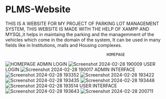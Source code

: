 # PLMS-Website
THIS IS A WEBSITE FOR MY PROJECT OF PARKING LOT MANAGEMENT SYSTEM, THIS WEBSITE IS MADE WITH THE HELP OF XAMPP AND MYSQL,it helps in maintaing the parking and the managemment of the vehicles which come in the domain of the system, It can be used in many fields like in Institutions, malls and Housing complexes.

                                                HOMEPAGE
![HOMEPAGE](https://github.com/SeitenTaisei1304/PLMS-Website/assets/103646045/79fbe211-4a0b-4a3a-98b9-d228b5ef0088)
                                           ADMIN LOGIN
![Screenshot 2024-02-28 190009](https://github.com/SeitenTaisei1304/PLMS-Website/assets/103646045/7f9e68aa-f023-4209-85d1-5310b45f2826)
                                           USER LOGIN
![Screenshot 2024-02-28 190017](https://github.com/SeitenTaisei1304/PLMS-Website/assets/103646045/8129773c-e73b-4042-b8dc-8280ac3aa543)
                                        ADMIN INTERFACE
![Screenshot 2024-02-28 193352](https://github.com/SeitenTaisei1304/PLMS-Website/assets/103646045/2a20e9e5-c9e0-47d4-9bb6-3a91226b0dd1)
![Screenshot 2024-02-28 193422](https://github.com/SeitenTaisei1304/PLMS-Website/assets/103646045/89cc998e-a3ec-4d9a-a369-29890c1d1ab4)
![Screenshot 2024-02-28 193435](https://github.com/SeitenTaisei1304/PLMS-Website/assets/103646045/ac310ac8-3c8b-4382-9951-5076c70ee722)
![Screenshot 2024-02-28 193448](https://github.com/SeitenTaisei1304/PLMS-Website/assets/103646045/f4dd19d7-2a4b-46ce-9a6a-1889bb65490e)
![Screenshot 2024-02-28 193514](https://github.com/SeitenTaisei1304/PLMS-Website/assets/103646045/730a7170-b671-493c-b54b-fcab1fbf914a)
                                        USER INTERFACE
![Screenshot 2024-02-28 193643](https://github.com/SeitenTaisei1304/PLMS-Website/assets/103646045/6f077df8-fead-44f2-82ca-da0f7a453e1a)
![Screenshot 2024-02-28 200711](https://github.com/SeitenTaisei1304/PLMS-Website/assets/103646045/c899ba72-db5b-4b6f-a136-0a0cbf459d0d)
